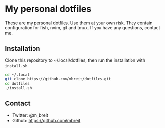 # My personal dotfiles

These are my personal dotfiles. Use them at your own risk.
They contain configuration for fish, nvim, git and tmux.
If you have any questions, contact me.

## Installation

Clone this repository to ~/.local/dotfiles, then run
the installation with `install.sh`.

```bash
cd ~/.local
git clone https://github.com/mbreit/dotfiles.git
cd dotfiles
./install.sh
```

## Contact

* Twitter: @m_breit
* Github: https://github.com/mbreit
